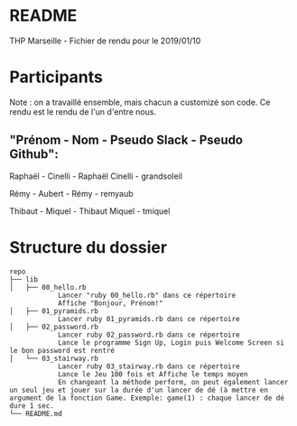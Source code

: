README
======

THP Marseille - Fichier de rendu pour le 2019/01/10

Participants 
==========

Note : on a travaillé ensemble, mais chacun a customizé son code.
Ce rendu est le rendu de l'un d'entre nous.

"Prénom - Nom - Pseudo Slack - Pseudo Github":
--------------------------------------------

Raphaël - Cinelli - Raphaël Cinelli - grandsoleil

Rémy - Aubert - Rémy - remyaub  

Thibaut - Miquel - Thibaut Miquel - tmiquel

Structure du dossier 
==========

	repo
	├── lib
	│   ├── 00_hello.rb
				Lancer "ruby 00_hello.rb" dans ce répertoire
				Affiche "Bonjour, Prénom!"
	│   ├── 01_pyramids.rb
				Lancer ruby 01_pyramids.rb dans ce répertoire
	│   ├── 02_password.rb
				Lancer ruby 02_password.rb dans ce répertoire
				Lance le programme Sign Up, Login puis Welcome Screen si le bon password est rentré
	│   └── 03_stairway.rb
				Lancer ruby 03_stairway.rb dans ce répertoire
				Lance le Jeu 100 fois et Affiche le temps moyen 
				En changeant la méthode perform, on peut également lancer un seul jeu et jouer sur la durée d'un lancer de dé (à mettre en argument de la fonction Game. Exemple: game(1) : chaque lancer de dé dure 1 sec.
	└── README.md
